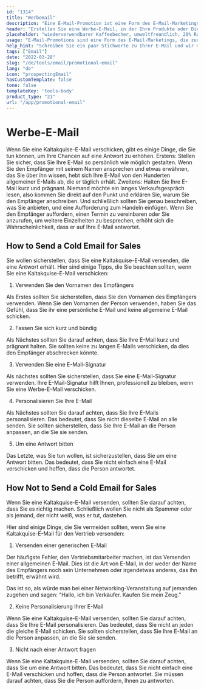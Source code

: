 ```yaml
---
id: "1314"
title: "Werbemail"
description: "Eine E-Mail-Promotion ist eine Form des E-Mail-Marketings, mit der für Produkte oder Dienstleistungen geworben wird. E-Mail-Promotions werden häufig an eine Liste von Abonnenten gesendet und können dazu dienen, Verkäufe, Veranstaltungen oder neue Produkte zu bewerben. E-Mail-Promotions können auch dazu verwendet werden, Beziehungen zu Kunden aufzubauen oder Loyalität zu pflegen."
header: "Erstellen Sie eine Werbe-E-Mail, in der Ihre Produkte oder Dienstleistungen verkauft werden."
placeholder: "wiederverwendbarer Kaffeebecher, umweltfreundlich, 20% Rabatt, kostenloser Versand"
usage: "E-Mail-Promotions sind eine Form des E-Mail-Marketings, die zur Förderung von Verkäufen, Veranstaltungen oder neuen Produkten eingesetzt werden kann. Der folgende Generator hilft Ihnen bei der Gestaltung und dem Brainstrom einer Werbe-E-Mail, die eng mit Ihrer Marke abgestimmt ist."
help_hint: "Schreiben Sie ein paar Stichworte zu Ihrer E-Mail und wir machen daraus eine Kampagnenbotschaft."
tags: ["Email"]
date: "2022-03-28"
slug: "/de/tools/email/promotional-email"
lang: "de"
icon: "prospectingEmail"
hasCustomTemplate: false
tone: false
templateKey: 'tools-body'
product_type: "21"
url: "/app/promotional-email"
---
```


# Werbe-E-Mail

Wenn Sie eine Kaltakquise-E-Mail verschicken, gibt es einige Dinge, die Sie tun können, um Ihre Chancen auf eine Antwort zu erhöhen. Erstens: Stellen Sie sicher, dass Sie Ihre E-Mail so persönlich wie möglich gestalten. Wenn Sie den Empfänger mit seinem Namen ansprechen und etwas erwähnen, das Sie über ihn wissen, hebt sich Ihre E-Mail von den Hunderten allgemeiner E-Mails ab, die er täglich erhält. Zweitens: Halten Sie Ihre E-Mail kurz und prägnant. Niemand möchte ein langes Verkaufsgespräch lesen, also kommen Sie direkt auf den Punkt und erklären Sie, warum Sie den Empfänger anschreiben. Und schließlich sollten Sie genau beschreiben, was Sie anbieten, und eine Aufforderung zum Handeln einfügen. Wenn Sie den Empfänger auffordern, einen Termin zu vereinbaren oder Sie anzurufen, um weitere Einzelheiten zu besprechen, erhöht sich die Wahrscheinlichkeit, dass er auf Ihre E-Mail antwortet.

## How to Send a Cold Email for Sales

Sie wollen sicherstellen, dass Sie eine Kaltakquise-E-Mail versenden, die eine Antwort erhält. Hier sind einige Tipps, die Sie beachten sollten, wenn Sie eine Kaltakquise-E-Mail verschicken:

1. Verwenden Sie den Vornamen des Empfängers

Als Erstes sollten Sie sicherstellen, dass Sie den Vornamen des Empfängers verwenden. Wenn Sie den Vornamen der Person verwenden, haben Sie das Gefühl, dass Sie ihr eine persönliche E-Mail und keine allgemeine E-Mail schicken.

2. Fassen Sie sich kurz und bündig

Als Nächstes sollten Sie darauf achten, dass Sie Ihre E-Mail kurz und prägnant halten. Sie sollten keine zu langen E-Mails verschicken, da dies den Empfänger abschrecken könnte.

3. Verwenden Sie eine E-Mail-Signatur

Als nächstes sollten Sie sicherstellen, dass Sie eine E-Mail-Signatur verwenden. Ihre E-Mail-Signatur hilft Ihnen, professionell zu bleiben, wenn Sie eine Werbe-E-Mail verschicken.

4. Personalisieren Sie Ihre E-Mail

Als Nächstes sollten Sie darauf achten, dass Sie Ihre E-Mails personalisieren. Das bedeutet, dass Sie nicht dieselbe E-Mail an alle senden. Sie sollten sicherstellen, dass Sie Ihre E-Mail an die Person anpassen, an die Sie sie senden.

5. Um eine Antwort bitten

Das Letzte, was Sie tun wollen, ist sicherzustellen, dass Sie um eine Antwort bitten. Das bedeutet, dass Sie nicht einfach eine E-Mail verschicken und hoffen, dass die Person antwortet.

## How Not to Send a Cold Email for Sales

Wenn Sie eine Kaltakquise-E-Mail versenden, sollten Sie darauf achten, dass Sie es richtig machen. Schließlich wollen Sie nicht als Spammer oder als jemand, der nicht weiß, was er tut, dastehen.

Hier sind einige Dinge, die Sie vermeiden sollten, wenn Sie eine Kaltakquise-E-Mail für den Vertrieb versenden:

1. Versenden einer generischen E-Mail

Der häufigste Fehler, den Vertriebsmitarbeiter machen, ist das Versenden einer allgemeinen E-Mail. Dies ist die Art von E-Mail, in der weder der Name des Empfängers noch sein Unternehmen oder irgendetwas anderes, das ihn betrifft, erwähnt wird.

Das ist so, als würde man bei einer Networking-Veranstaltung auf jemanden zugehen und sagen: "Hallo, ich bin Verkäufer. Kaufen Sie mein Zeug."

2. Keine Personalisierung Ihrer E-Mail

Wenn Sie eine Kaltakquise-E-Mail versenden, sollten Sie darauf achten, dass Sie Ihre E-Mail personalisieren. Das bedeutet, dass Sie nicht an jeden die gleiche E-Mail schicken. Sie sollten sicherstellen, dass Sie Ihre E-Mail an die Person anpassen, an die Sie sie senden.

3. Nicht nach einer Antwort fragen

Wenn Sie eine Kaltakquise-E-Mail versenden, sollten Sie darauf achten, dass Sie um eine Antwort bitten. Das bedeutet, dass Sie nicht einfach eine E-Mail verschicken und hoffen, dass die Person antwortet. Sie müssen darauf achten, dass Sie die Person auffordern, Ihnen zu antworten.
